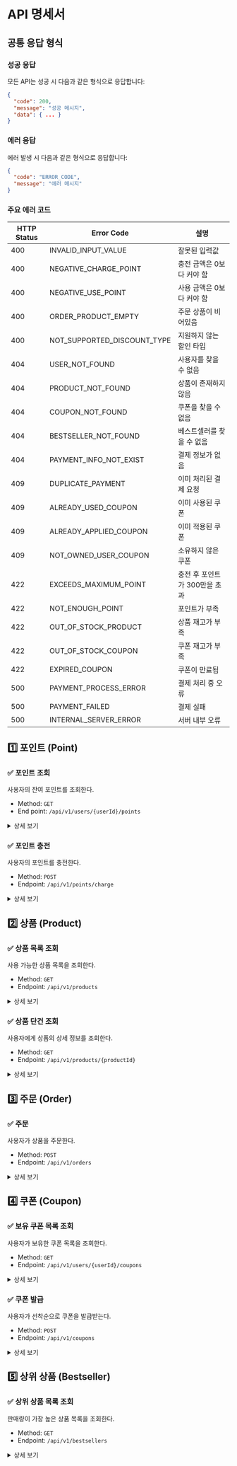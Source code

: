 # API 명세서

## 공통 응답 형식

### 성공 응답
모든 API는 성공 시 다음과 같은 형식으로 응답합니다:
```json
{
  "code": 200,
  "message": "성공 메시지",
  "data": { ... }
}
```

### 에러 응답
에러 발생 시 다음과 같은 형식으로 응답합니다:
```json
{
  "code": "ERROR_CODE",
  "message": "에러 메시지"
}
```

### 주요 에러 코드
| HTTP Status | Error Code | 설명 |
|-------------|------------|------|
| 400 | INVALID_INPUT_VALUE | 잘못된 입력값 |
| 400 | NEGATIVE_CHARGE_POINT | 충전 금액은 0보다 커야 함 |
| 400 | NEGATIVE_USE_POINT | 사용 금액은 0보다 커야 함 |
| 400 | ORDER_PRODUCT_EMPTY | 주문 상품이 비어있음 |
| 400 | NOT_SUPPORTED_DISCOUNT_TYPE | 지원하지 않는 할인 타입 |
| 404 | USER_NOT_FOUND | 사용자를 찾을 수 없음 |
| 404 | PRODUCT_NOT_FOUND | 상품이 존재하지 않음 |
| 404 | COUPON_NOT_FOUND | 쿠폰을 찾을 수 없음 |
| 404 | BESTSELLER_NOT_FOUND | 베스트셀러를 찾을 수 없음 |
| 404 | PAYMENT_INFO_NOT_EXIST | 결제 정보가 없음 |
| 409 | DUPLICATE_PAYMENT | 이미 처리된 결제 요청 |
| 409 | ALREADY_USED_COUPON | 이미 사용된 쿠폰 |
| 409 | ALREADY_APPLIED_COUPON | 이미 적용된 쿠폰 |
| 409 | NOT_OWNED_USER_COUPON | 소유하지 않은 쿠폰 |
| 422 | EXCEEDS_MAXIMUM_POINT | 충전 후 포인트가 300만을 초과 |
| 422 | NOT_ENOUGH_POINT | 포인트가 부족 |
| 422 | OUT_OF_STOCK_PRODUCT | 상품 재고가 부족 |
| 422 | OUT_OF_STOCK_COUPON | 쿠폰 재고가 부족 |
| 422 | EXPIRED_COUPON | 쿠폰이 만료됨 |
| 500 | PAYMENT_PROCESS_ERROR | 결제 처리 중 오류 |
| 500 | PAYMENT_FAILED | 결제 실패 |
| 500 | INTERNAL_SERVER_ERROR | 서버 내부 오류 |

## 1️⃣ 포인트 (Point)
### ✅ 포인트 조회
사용자의 잔여 포인트를 조회한다.
- Method: `GET`
- End point: `/api/v1/users/{userId}/points`

<details markdown="1">
<summary>상세 보기</summary>

### **Request**

**Query parameters**

| Filed  | Type   | Description | Constraints |
|--------|--------|-------------|---------|
| userId | Number | 사용자 ID      | 양의 정수   |


### **Response**

| Field     | Type   | Description       |
|-----------|--------|-------------------|
| code     | Number | 응답 코드  |
| message  | String | 응답 메시지 |
| data.point | Number | 사용자의 현재 포인트 잔액 |

**성공 응답 예시:**
```json
{
  "code": 200,
  "message": "포인트 조회 성공",
  "data": {
    "point": 10000
  }
}
```

**에러 응답 예시:**
```json
{
  "code": "USER_NOT_FOUND",
  "message": "사용자를 찾을 수 없습니다."
}
```
</details>

### ✅ 포인트 충전

사용자의 포인트를 충전한다.

- Method: `POST`
- Endpoint: `/api/v1/points/charge`

<details markdown="1">
<summary>상세 보기</summary>

### **Request**

**Request Body**

| Body | Type | Description | Constraints |
|------|------| ------------|-------------|
| userId | Number | 사용자 ID | 양의 정수 |
| amount | Number | 충전 금액 | 양의 정수, 최대 300만원 |

### **Response**

| Field    | Type   | Description       |
|-----------|--------|-------------------|
| code     | Number | 응답 코드  |
| message  | String | 응답 메시지 |
| data.point | Number | 충전 후 사용자의 현재 포인트 잔액 |

**성공 응답 예시:**
```json
{
  "code": 200,
  "message": "포인트 충전 성공",
  "data": {
    "point": 1300000
  }
}
```

**에러 응답 예시:**
```json
{
  "code": "NEGATIVE_CHARGE_POINT",
  "message": "충전 금액은 0보다 커야 합니다."
}
```

```json
{
  "code": "EXCEEDS_MAXIMUM_POINT",
  "message": "충전 후 포인트가 300만을 초과할 수 없습니다."
}
```

```json
{
  "code": "USER_NOT_FOUND",
  "message": "사용자를 찾을 수 없습니다."
}
```
</details>

## 2️⃣ 상품 (Product)
### ✅ 상품 목록 조회
사용 가능한 상품 목록을 조회한다.

- Method: `GET`
- Endpoint: `/api/v1/products`

<details markdown="1">
<summary>상세 보기</summary>

### **Response**
| Field     | Type   | Description       |
|-----------|--------|-------------------|
| code     | Number | 응답 코드  |
| message  | String | 응답 메시지 |
| data.products | Array  | 상품 목록 |
| data.products[].id | Number | 상품 ID |
| data.products[].name | String | 상품 이름 |
| data.products[].price | Number | 상품 가격 |
| data.products[].stock | Number | 상품 잔여 수량 |
| data.products[].description | String | 상품 상세 설명 |

**성공 응답 예시:**
```json
{
  "code": 200,
  "message": "상품 목록 조회 성공",
  "data": {
    "products": [
      {
        "id": 1,
        "name": "새우깡",
        "price": 5000,
        "stock": 10,
        "description": "손이 가는 새우깡"
      },
      {
        "id": 2,
        "name": "메론킥",
        "price": 7000,
        "stock": 30,
        "description": "맛도리"
      },
      {
        "id": 3,
        "name": "고무장갑",
        "price": 50000,
        "stock": 100,
        "description": "최고급 고무장갑"
      }
    ]
  }
}
```
</details>

### ✅ 상품 단건 조회
사용자에게 상품의 상세 정보를 조회한다.
- Method: `GET`
- Endpoint: `/api/v1/products/{productId}`
<details markdown="1">
<summary>상세 보기</summary>

### **Request**
**Path parameters**

| Field      | Type   | Description | Constraints |
|------------|--------|-------------|-------------|
| productId  | Number | 상품 ID      | 양의 정수   |

### **Response**

| Field   | Type   | Description       |
|---------|--------|-------------------|
| code    | Number | 응답 코드  |
| message | String | 응답 메시지 |
| data | Object | 상품 상세 정보 |
| data.id | Number | 상품 ID |
| data.name | String | 상품 이름 |
| data.price | Number | 상품 가격 |
| data.stock | Number | 상품 잔여 수량 |
| data.description | String | 상품 상세 설명 |

**성공 응답 예시:**
```json
{
  "code": 200,
  "message": "상품 조회 성공",
  "data": {
    "id": 1,
    "name": "새우깡",
    "price": 5000,
    "stock": 10,
    "description": "맛있는 새우깡"
  }
}
```

**에러 응답 예시:**
```json
{
  "code": "PRODUCT_NOT_FOUND",
  "message": "상품이 존재하지 않습니다."
}
```
</details>


## 3️⃣ 주문 (Order)
### ✅ 주문
사용자가 상품을 주문한다.

- Method: `POST`
- Endpoint: `/api/v1/orders`

<details markdown="1">
<summary>상세 보기</summary>

### **Request**

**Request Body**

| Body | Type   | Description | Constraints |
|------|--------|-------------|-------------|
| userId | Number | 사용자 ID      | 양의 정수   |
| userCouponId | Number | 사용가 사용하고자 하는 쿠폰 ID      | 양의 정수 (미사용 시 null)  |
| orderProducts | Array  | 주문할 상품 목록 |
| orderProducts[].productId | Number | 주문할 상품 ID      | 양의 정수   |
| orderProducts[].quantity | Number | 주문 수량      | 양의 정수   |

### **Response**

| Field     | Type   | Description       |
|-----------|--------|-------------------|
| code     | Number | 응답 코드  |
| message  | String | 응답 메시지 |
| data.orderId | Number | 생성된 주문 ID |

**성공 응답 예시:**
```json
{
  "code": 200,
  "message": "주문 생성 성공",
  "data": {
    "orderId": 12345
  }
}
```

**에러 응답 예시:**
```json
{
  "code": "ORDER_PRODUCT_EMPTY",
  "message": "주문 상품이 비어있습니다."
}
```

```json
{
  "code": "USER_NOT_FOUND",
  "message": "사용자를 찾을 수 없습니다."
}
```

```json
{
  "code": "PRODUCT_NOT_FOUND",
  "message": "상품이 존재하지 않습니다."
}
```

```json
{
  "code": "OUT_OF_STOCK_PRODUCT",
  "message": "상품 재고가 부족합니다."
}
```

```json
{
  "code": "NOT_ENOUGH_POINT",
  "message": "포인트가 부족합니다."
}
```

```json
{
  "code": "ALREADY_USED_COUPON",
  "message": "이미 사용된 쿠폰입니다."
}
```

```json
{
  "code": "NOT_OWNED_USER_COUPON",
  "message": "소유하지 않은 쿠폰입니다."
}
```

```json
{
  "code": "EXPIRED_COUPON",
  "message": "쿠폰이 만료되었습니다."
}
```

```json
{
  "code": "PAYMENT_FAILED",
  "message": "결제에 실패했습니다."
}
```
</details>

## 4️⃣ 쿠폰 (Coupon)
### ✅ 보유 쿠폰 목록 조회
사용자가 보유한 쿠폰 목록을 조회한다.

- Method: `GET`
- Endpoint: `/api/v1/users/{userId}/coupons`

<details markdown="1">
<summary>상세 보기</summary>

### **Request**
**Path parameters**

| Field  | Type   | Description | Constraints |
|--------|--------|-------------|-------------|
| userId | Number | 사용자 ID      | 양의 정수   |

### **Response**

| Field                        | Type   | Description                        |
|------------------------------|--------|------------------------------------|
| code                         | Number | 응답 코드                              |
| message                      | String | 응답 메시지                             |
| data.coupons                 | Array  | 쿠폰 목록                              |
| data.coupons[].id            | Number | 쿠폰 ID                              |
| data.coupons[].title         | String | 쿠폰명                                |
| data.coupons[].discountType  | String | 쿠폰 할인 타입(AMOUNT: 정액 / PERCENT: 정률) |
| data.coupons[].discountValue | Number | 쿠폰 할인 금액 또는 비율 (정액: 원 단위, 정률: 백분율) |
| data.coupons[].expiredAt     | String | 쿠폰 만료일 (ISO 8601 형식) |

**성공 응답 예시:**
```json
{
  "code": 200,
  "message": "쿠폰 목록 조회 성공",
  "data": {
    "coupons": [
      {
        "id": 1,
        "title": "여름 맞이 10% 할인 쿠폰",
        "discountType": "PERCENT",
        "discountValue": 10,
        "expiredAt": "2024-12-31T23:59:59Z"
      },
      {
        "id": 2,
        "title": "학생 대상 5,000원 할인 쿠폰",
        "discountType": "AMOUNT",
        "discountValue": 5000,
        "expiredAt": "2024-11-30T23:59:59Z"
      }
    ]
  }
}
```

**에러 응답 예시:**
```json
{
  "code": "USER_NOT_FOUND",
  "message": "사용자를 찾을 수 없습니다."
}
```
</details>

### ✅ 쿠폰 발급
사용자가 선착순으로 쿠폰을 발급받는다.

- Method: `POST`
- Endpoint: `/api/v1/coupons`

<details markdown="1">
<summary>상세 보기</summary>

### **Request**
**Request Body**

| Body   | Type   | Description | Constraints |
|--------|--------|-------------|-------------|
| userId | Number | 사용자 ID      | 양의 정수   |
| couponId | Number | 발급받을 쿠폰 ID      | 양의 정수   |

### **Response**

| Field     | Type   | Description       |
|-----------|--------|-------------------|
| code     | Number | 응답 코드  |
| message  | String | 응답 메시지 |
| data.couponId | Number | 발급된 쿠폰 ID |

**성공 응답 예시:**
```json
{
  "code": 200,
  "message": "쿠폰 발급 성공",
  "data": {
    "couponId": 1
  }
}
```

**에러 응답 예시:**
```json
{
  "code": "USER_NOT_FOUND",
  "message": "사용자를 찾을 수 없습니다."
}
```

```json
{
  "code": "COUPON_NOT_FOUND",
  "message": "쿠폰을 찾을 수 없습니다."
}
```

```json
{
  "code": "OUT_OF_STOCK_COUPON",
  "message": "쿠폰 재고가 부족합니다."
}
```

```json
{
  "code": "ALREADY_APPLIED_COUPON",
  "message": "이미 적용된 쿠폰입니다."
}
```
</details>


## 5️⃣ 상위 상품 (Bestseller)
### ✅ 상위 상품 목록 조회
판매량이 가장 높은 상품 목록을 조회한다.

- Method: `GET`
- Endpoint: `/api/v1/bestsellers`

<details markdown="1">
<summary>상세 보기</summary>

### **Response**

| Field                      | Type   | Description       |
|----------------------------|--------|-------------------|
| code                       | Number | 응답 코드  |
| message                    | String | 응답 메시지 |
| data.bestsellers           | Array  | 상위 상품 목록 |
| data.bestsellers[].id      | Number | 상품 ID |
| data.bestsellers[].name    | String | 상품 이름 |
| data.bestsellers[].price   | Number | 상품 가격 |
| data.bestsellers[].stock   | Number | 상품 잔여 수량 |
| data.bestsellers[].ranking | Number | 상위 상품 순위 (1~5) |

**성공 응답 예시:**
```json
{
  "code": 200,
  "message": "상위 상품 목록 조회 성공",
  "data": {
    "bestsellers": [
      {
        "id": 1,
        "name": "상품 A",
        "price": 10000,
        "stock": 50,
        "ranking": 1
      },
      {
        "id": 2,
        "name": "상품 B",
        "price": 20000,
        "stock": 30,
        "ranking": 2
      }
    ]
  }
}
```

**에러 응답 예시:**
```json
{
  "code": "BESTSELLER_NOT_FOUND",
  "message": "베스트셀러를 찾을 수 없습니다."
}
```
</details>
